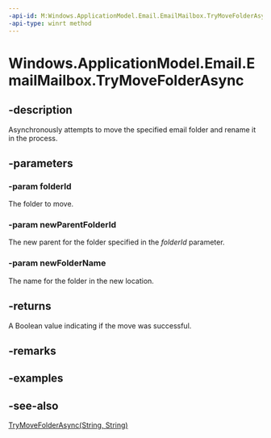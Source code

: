 ```yaml
---
-api-id: M:Windows.ApplicationModel.Email.EmailMailbox.TryMoveFolderAsync(System.String,System.String,System.String)
-api-type: winrt method
---
```


<!-- Method syntax
public Windows.Foundation.IAsyncOperation<bool> TryMoveFolderAsync(System.String folderId, System.String newParentFolderId, System.String newFolderName)
-->

# Windows.ApplicationModel.Email.EmailMailbox.TryMoveFolderAsync

## -description
Asynchronously attempts to move the specified email folder and rename it in the process.

## -parameters
### -param folderId
The folder to move.

### -param newParentFolderId
The new parent for the folder specified in the *folderId* parameter.

### -param newFolderName
The name for the folder in the new location.

## -returns
A Boolean value indicating if the move was successful.

## -remarks

## -examples

## -see-also
[TryMoveFolderAsync(String, String)](emailmailbox_trymovefolderasync_2010564867.md)
